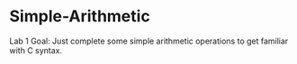 # Simple-Arithmetic

Lab 1
Goal: Just complete some simple arithmetic operations to get familiar with C syntax.

